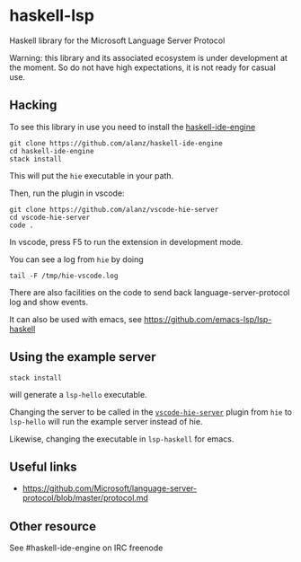 # haskell-lsp
Haskell library for the Microsoft Language Server Protocol

Warning: this library and its associated ecosystem is under development at the
moment. So do not have high expectations, it is not ready for casual use.

## Hacking

To see this library in use you need to install the [haskell-ide-engine](https://github.com/alanz/haskell-ide-engine/)

    git clone https://github.com/alanz/haskell-ide-engine
    cd haskell-ide-engine
    stack install

This will put the `hie` executable in your path.

Then, run the plugin in vscode:

    git clone https://github.com/alanz/vscode-hie-server
    cd vscode-hie-server
    code .

In vscode, press F5 to run the extension in development mode.

You can see a log from `hie` by doing

    tail -F /tmp/hie-vscode.log

There are also facilities on the code to send back language-server-protocol log
and show events.

It can also be used with emacs, see https://github.com/emacs-lsp/lsp-haskell

## Using the example server

    stack install

will generate a `lsp-hello` executable.

Changing the server to be called in the [`vscode-hie-server`](https://github.com/alanz/vscode-hie-server/blob/master/hie-vscode.sh#L21) plugin from `hie` to
`lsp-hello` will run the example server instead of hie.

Likewise, changing the executable in `lsp-haskell` for emacs.

## Useful links

- https://github.com/Microsoft/language-server-protocol/blob/master/protocol.md

## Other resource

See #haskell-ide-engine on IRC freenode


